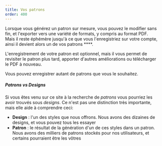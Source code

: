 ```yaml
---
title: Vos patrons
order: 400
---
```


Lorsque vous générez un patron sur mesure, vous pouvez le modifier sans fin, et l'exporter vers une variété de formats, y compris au format PDF.  
Mais il reste éphémère jusqu'à ce que vous l'enregistriez sur votre compte, ainsi il devient alors un de vos patrons ****.

L'enregistrement de votre patron est optionnel, mais il vous permet de revisiter le patron plus tard, apporter d'autres améliorations ou télécharger le PDF à nouveau.

Vous pouvez enregistrer autant de patrons que vous le souhaitez.

<Tip>

##### Patrons vs Designs

Si vous êtes venu sur ce site à la recherche de *patrons* vous pourriez les avoir trouvés sous *designs*.
Ce n'est pas une distinction très importante, mais elle aide à comprendre ceci:

 - **Design** : l'un des styles que nous offrons. Nous avons des dizaines de designs, et vous pouvez tous les essayer
 - **Patron** : le résultat de la génération d'un de ces styles dans un patron. Nous avons des milliers de patrons stockés pour nos utilisateurs, et certains pourraient être les vôtres

</Tip>
